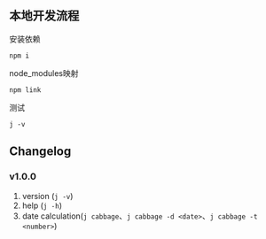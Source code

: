 ## 本地开发流程

安装依赖

```shell
npm i
```

node_modules映射

```shell
npm link
```

测试

```shell
j -v
```

## Changelog

### v1.0.0

1. version (`j -v`)
2. help (`j -h`)
3. date calculation(`j cabbage`、`j cabbage -d <date>`、`j cabbage -t <number>`)

